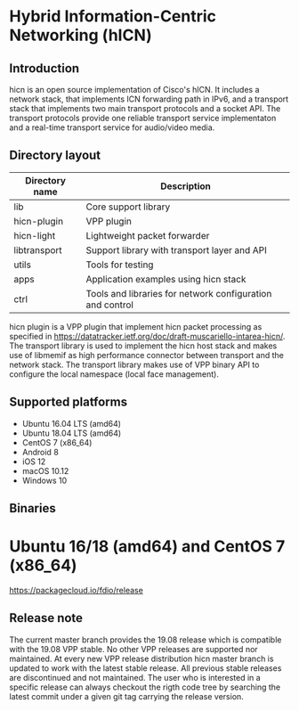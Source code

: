 
Hybrid Information-Centric Networking (hICN)
========================

## Introduction
hicn is an open source implementation of Cisco's hICN. It includes a network stack, that implements
ICN forwarding path in IPv6, and a transport stack that implements two main transport protocols and
a socket API. The transport protocols provide one reliable transport service implementaton and a
real-time transport service for audio/video media.

## Directory layout

| Directory name | Description                                               |
| -------------- | --------------------------------------------------------- |
| lib            | Core support library                                      |
| hicn-plugin    | VPP plugin                                                |
| hicn-light     | Lightweight packet forwarder                              |
| libtransport   | Support library with transport layer and API              |
| utils          | Tools for testing                                         |
| apps           | Application examples using hicn stack                     |
| ctrl           | Tools and libraries for network configuration and control |

hicn plugin is a VPP plugin that implement hicn packet processing as specified in
https://datatracker.ietf.org/doc/draft-muscariello-intarea-hicn/. The transport library is used to
implement the hicn host stack and makes use of libmemif as high performance connector between
transport and the network stack. The transport library makes use of VPP binary API to configure the
local namespace (local face management).

## Supported platforms

- Ubuntu 16.04 LTS (amd64)
- Ubuntu 18.04 LTS (amd64)
- CentOS 7 (x86_64)
- Android 8
- iOS 12
- macOS 10.12
- Windows 10

## Binaries
# Ubuntu 16/18 (amd64) and CentOS 7 (x86_64)
https://packagecloud.io/fdio/release

## Release note
The current master branch provides the 19.08 release which is compatible with the 19.08 VPP stable.
No other VPP releases are supported nor maintained. At every new VPP release distribution hicn
master branch is updated to work with the latest stable release. All previous stable releases
are discontinued and not maintained. The user who is interested in a specific release can always
checkout the rigth code tree by searching the latest commit under a given git tag carrying the
release version.
